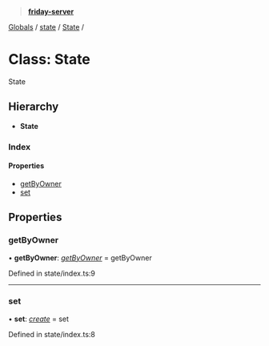 > **[friday-server](../README.md)**

[Globals](../globals.md) / [state](../modules/state.md) / [State](state.state-1.md) /

# Class: State

State

## Hierarchy

* **State**

### Index

#### Properties

* [getByOwner](state.state-1.md#getbyowner)
* [set](state.state-1.md#set)

## Properties

###  getByOwner

• **getByOwner**: *[getByOwner](../modules/state.md#getbyowner)* =  getByOwner

Defined in state/index.ts:9

___

###  set

• **set**: *[create](../modules/state.md#create)* =  set

Defined in state/index.ts:8